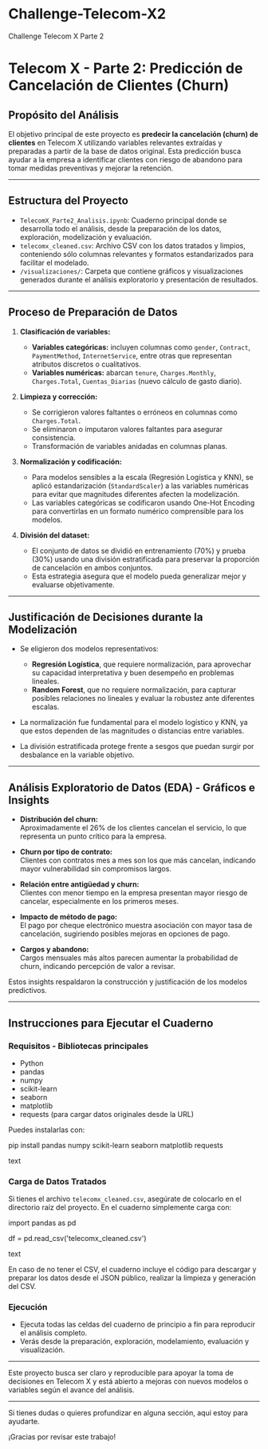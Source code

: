 # Challenge-Telecom-X2
Challenge Telecom X Parte 2

# Telecom X - Parte 2: Predicción de Cancelación de Clientes (Churn)

## Propósito del Análisis

El objetivo principal de este proyecto es **predecir la cancelación (churn) de clientes** en Telecom X utilizando variables relevantes extraídas y preparadas a partir de la base de datos original. Esta predicción busca ayudar a la empresa a identificar clientes con riesgo de abandono para tomar medidas preventivas y mejorar la retención.

---

## Estructura del Proyecto

- `TelecomX_Parte2_Analisis.ipynb`: Cuaderno principal donde se desarrolla todo el análisis, desde la preparación de los datos, exploración, modelización y evaluación.
- `telecomx_cleaned.csv`: Archivo CSV con los datos tratados y limpios, conteniendo sólo columnas relevantes y formatos estandarizados para facilitar el modelado.
- `/visualizaciones/`: Carpeta que contiene gráficos y visualizaciones generados durante el análisis exploratorio y presentación de resultados.

---

## Proceso de Preparación de Datos

1. **Clasificación de variables:**

   - **Variables categóricas:** incluyen columnas como `gender`, `Contract`, `PaymentMethod`, `InternetService`, entre otras que representan atributos discretos o cualitativos.
   - **Variables numéricas:** abarcan `tenure`, `Charges.Monthly`, `Charges.Total`, `Cuentas_Diarias` (nuevo cálculo de gasto diario).

2. **Limpieza y corrección:**

   - Se corrigieron valores faltantes o erróneos en columnas como `Charges.Total`.
   - Se eliminaron o imputaron valores faltantes para asegurar consistencia.
   - Transformación de variables anidadas en columnas planas.

3. **Normalización y codificación:**

   - Para modelos sensibles a la escala (Regresión Logística y KNN), se aplicó estandarización (`StandardScaler`) a las variables numéricas para evitar que magnitudes diferentes afecten la modelización.
   - Las variables categóricas se codificaron usando One-Hot Encoding para convertirlas en un formato numérico comprensible para los modelos.

4. **División del dataset:**

   - El conjunto de datos se dividió en entrenamiento (70%) y prueba (30%) usando una división estratificada para preservar la proporción de cancelación en ambos conjuntos.
   - Esta estrategia asegura que el modelo pueda generalizar mejor y evaluarse objetivamente.

---

## Justificación de Decisiones durante la Modelización

- Se eligieron dos modelos representativos:
  - **Regresión Logística**, que requiere normalización, para aprovechar su capacidad interpretativa y buen desempeño en problemas lineales.
  - **Random Forest**, que no requiere normalización, para capturar posibles relaciones no lineales y evaluar la robustez ante diferentes escalas.

- La normalización fue fundamental para el modelo logístico y KNN, ya que estos dependen de las magnitudes o distancias entre variables.

- La división estratificada protege frente a sesgos que puedan surgir por desbalance en la variable objetivo.

---

## Análisis Exploratorio de Datos (EDA) - Gráficos e Insights

- **Distribución del churn:**  
  Aproximadamente el 26% de los clientes cancelan el servicio, lo que representa un punto crítico para la empresa.

- **Churn por tipo de contrato:**  
  Clientes con contratos mes a mes son los que más cancelan, indicando mayor vulnerabilidad sin compromisos largos.

- **Relación entre antigüedad y churn:**  
  Clientes con menor tiempo en la empresa presentan mayor riesgo de cancelar, especialmente en los primeros meses.

- **Impacto de método de pago:**  
  El pago por cheque electrónico muestra asociación con mayor tasa de cancelación, sugiriendo posibles mejoras en opciones de pago.

- **Cargos y abandono:**  
  Cargos mensuales más altos parecen aumentar la probabilidad de churn, indicando percepción de valor a revisar.

Estos insights respaldaron la construcción y justificación de los modelos predictivos.

---

## Instrucciones para Ejecutar el Cuaderno

### Requisitos - Bibliotecas principales

- Python 
- pandas
- numpy
- scikit-learn
- seaborn
- matplotlib
- requests (para cargar datos originales desde la URL)

Puedes instalarlas con:

pip install pandas numpy scikit-learn seaborn matplotlib requests

text

### Carga de Datos Tratados

Si tienes el archivo `telecomx_cleaned.csv`, asegúrate de colocarlo en el directorio raíz del proyecto. En el cuaderno simplemente carga con:

import pandas as pd

df = pd.read_csv('telecomx_cleaned.csv')

text

En caso de no tener el CSV, el cuaderno incluye el código para descargar y preparar los datos desde el JSON público, realizar la limpieza y generación del CSV.

### Ejecución

- Ejecuta todas las celdas del cuaderno de principio a fin para reproducir el análisis completo.
- Verás desde la preparación, exploración, modelamiento, evaluación y visualización.

---

Este proyecto busca ser claro y reproducible para apoyar la toma de decisiones en Telecom X y está abierto a mejoras con nuevos modelos o variables según el avance del análisis.

---

Si tienes dudas o quieres profundizar en alguna sección, aquí estoy para ayudarte.

¡Gracias por revisar este trabajo!
